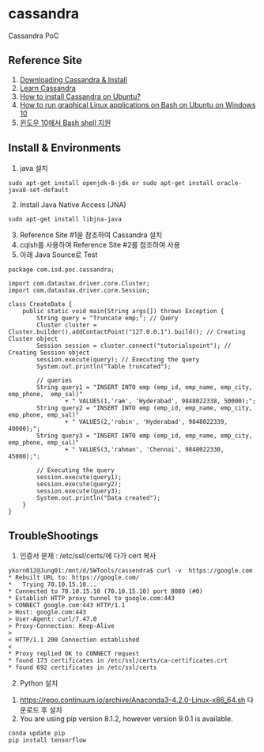 # cassandra
Cassandra PoC

## Reference Site
1. [Downloading Cassandra & Install](http://cassandra.apache.org/download/) 
2. [Learn Cassandra](https://www.tutorialspoint.com/cassandra/cassandra_create_keyspace.htm)
3. [How to install Cassandra on Ubuntu?](https://github.com/ykorn012/cassandra/blob/master/README.md)
4. [How to run graphical Linux applications on Bash on Ubuntu on Windows 10](https://seanthegeek.net/234/graphical-linux-applications-bash-ubuntu-windows/)
5. [윈도우 10에서 Bash shell 지원](https://blogs.msdn.microsoft.com/eva/?p=7633)
   
## Install & Environments
1. java 설치 
~~~
sudo apt-get install openjdk-8-jdk or sudo apt-get install oracle-java8-set-default
~~~
2. Install Java Native Access (JNA)
~~~
sudo apt-get install libjna-java  
~~~ 
3. Reference Site #1을 참조하여 Cassandra 설치
4. cqlsh를 사용하여 Reference Site #2를 참조하여 사용
5. 아래 Java Source로 Test
~~~
package com.isd.poc.cassandra;

import com.datastax.driver.core.Cluster;
import com.datastax.driver.core.Session;

class CreateData {
	public static void main(String args[]) throws Exception {
		String query = "Truncate emp;"; // Query
		Cluster cluster = Cluster.builder().addContactPoint("127.0.0.1").build(); // Creating Cluster object
		Session session = cluster.connect("tutorialspoint"); // Creating Session object
		session.execute(query); // Executing the query
		System.out.println("Table truncated");
		
		// queries
		String query1 = "INSERT INTO emp (emp_id, emp_name, emp_city, emp_phone,  emp_sal)"
				+ " VALUES(1,'ram', 'Hyderabad', 9848022338, 50000);";
		String query2 = "INSERT INTO emp (emp_id, emp_name, emp_city, emp_phone, emp_sal)"
				+ " VALUES(2,'robin', 'Hyderabad', 9848022339, 40000);";
		String query3 = "INSERT INTO emp (emp_id, emp_name, emp_city, emp_phone, emp_sal)"
				+ " VALUES(3,'rahman', 'Chennai', 9848022330, 45000);";
		
		// Executing the query
		session.execute(query1);
		session.execute(query2);
		session.execute(query3);
		System.out.println("Data created");
	}
}
~~~

## TroubleShootings
1. 인증서 문제 : /etc/ssl/certs/에 다가 cert 복사
~~~
ykorn012@Jung01:/mnt/d/SWTools/cassendra$ curl -v  https://google.com
* Rebuilt URL to: https://google.com/
*   Trying 70.10.15.10...
* Connected to 70.10.15.10 (70.10.15.10) port 8080 (#0)
* Establish HTTP proxy tunnel to google.com:443
> CONNECT google.com:443 HTTP/1.1
> Host: google.com:443
> User-Agent: curl/7.47.0
> Proxy-Connection: Keep-Alive
>
< HTTP/1.1 200 Connection established
<
* Proxy replied OK to CONNECT request
* found 173 certificates in /etc/ssl/certs/ca-certificates.crt
* found 692 certificates in /etc/ssl/certs
~~~  

2. Python 설치
1) https://repo.continuum.io/archive/Anaconda3-4.2.0-Linux-x86_64.sh 다운로드 후 설치
2) You are using pip version 8.1.2, however version 9.0.1 is available. 
~~~
conda update pip
pip install tensorflow
